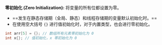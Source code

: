 **零初始化 (Zero Initialization):** 将变量的所有位都设置为零。

- ==发生在静态存储期（全局、静态）和线程存储期的变量默认初始化时。==
- 在使用空大括号 `{}` 进行值初始化时，对于内置类型，也会进行零初始化。

``` C++
int arr[5] = {}; // 数组所有元素零初始化为 0
int x{}; // 值初始化，x 零初始化为 0
```
